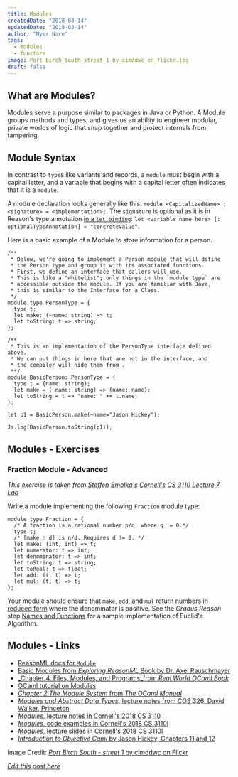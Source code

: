 ```yaml
---
title: Modules
createdDate: "2018-03-14"
updatedDate: "2018-03-14"
author: "Myer Nore"
tags:
  - modules
  - functors
image: Port_Birch_South_street_1_by_cimddwc_on_flickr.jpg
draft: false
---
```


## What are Modules?

Modules serve a purpose similar to packages in Java or Python.
A Module groups methods and types, and gives us an ability to
engineer modular, private worlds of logic that snap together and protect
internals from tampering.


## Module Syntax

In contrast to `type`s like variants and records,
a `module` must begin with a capital letter, and a variable that begins
with a capital letter often indicates that it is a `module`.

A module declaration looks generally like this:
`module <CapitalizedName> : <signature> = <implementation>;`. The `signature`
is optional as it is in Reason's type annotation
[in a `let binding`](https://reasonml.github.io/docs/en/type.html#annotations):
`let <variable name here> [: optionalTypeAnnotation] = "concreteValue"`.

Here is a basic example of a Module to store information for a person.

```reason
/**
 * Below, we're going to implement a Person module that will define
 * the Person type and group it with its associated functions.
 * First, we define an interface that callers will use.
 * This is like a "whitelist"; only things in the `module type` are
 * accessible outside the module. If you are familiar with Java, 
 * this is similar to the Interface for a Class. 
 */
module type PersonType = {
  type t;
  let make: (~name: string) => t;
  let toString: t => string;
};

/**
 * This is an implementation of the PersonType interface defined above.
 * We can put things in here that are not in the interface, and
 * the compiler will hide them from .
 **/
module BasicPerson: PersonType = {
  type t = {name: string};
  let make = (~name: string) => {name: name};
  let toString = t => "name: " ++ t.name;
};

let p1 = BasicPerson.make(~name="Jason Hickey");

Js.log(BasicPerson.toString(p1));
```

## Modules - Exercises

### Fraction Module - Advanced

*This exercise is taken from [Steffen Smolka's](https://github.com/smolkaj) 
[Cornell's CS 3110 Lecture 7 Lab](http://www.cs.cornell.edu/courses/cs3110/2018sp/l/07-modules/lab.html)*

Write a module implementing the following `Fraction` module type:

```reason
module type Fraction = {
  /* A fraction is a rational number p/q, where q != 0.*/
  type t;
  /* [make n d] is n/d. Requires d != 0. */
  let make: (int, int) => t;
  let numerator: t => int;
  let denominator: t => int;
  let toString: t => string;
  let toReal: t => float;
  let add: (t, t) => t;
  let mul: (t, t) => t;
};
```

Your module should ensure that `make`, `add`, and `mul` return numbers
in [reduced form](https://en.wikipedia.org/wiki/Irreducible_fraction)
where the denominator is positive. See the *Gradus Reason* step 
[Names and Functions](/steps/2017-11-19--names-and-functions/)
for a sample implementation of Euclid's Algorithm.

## Modules - Links

-   [ReasonML docs for `Module`](https://reasonml.github.io/docs/en/module.html)
-   [Basic Modules from _Exploring ReasonML_ Book by Dr. Axel Rauschmayer](http://reasonmlhub.com/exploring-reasonml/ch_basic-modules.html)
-   [_Chapter 4. Files, Modules, and Programs_from _Real World OCaml Book_](https://realworldocaml.org/v1/en/html/files-modules-and-programs.html)
-   [OCaml tutorial on Modules](https://ocaml.org/learn/tutorials/modules.html)
-   [_Chapter 2 The Module System_ from _The OCaml Manual_](https://caml.inria.fr/pub/docs/manual-ocaml/moduleexamples.html)
-   [_Modules and Abstract Data Types_, lecture notes from COS 326, David Walker, Princeton](https://www.cs.princeton.edu/courses/archive/fall17/cos326/lec/15-modules.pdf)
-   [_Modules_, lecture notes in Cornell's 2018 CS 3110](http://www.cs.cornell.edu/courses/cs3110/2018sp/l/07-modules/notes.html)
-   [_Modules_, code examples in Cornell's 2018 CS 3110l](http://www.cs.cornell.edu/courses/cs3110/2018sp/l/07-modules/code.ml)
-   [_Modules_, lecture slides in Cornell's 2018 CS 3110l](http://www.cs.cornell.edu/courses/cs3110/2018sp/l/07-modules/lec.pdf)
-   [_Introduction to Objective Caml_ by Jason Hickey, Chapters 11 and 12](http://www.nuprl.org/documents/Hickey/02caltech-ocaml.pdf)

Image Credit: [_Port Birch South - street 1_ by cimddwc on Flickr](https://www.flickr.com/photos/cimddwc/16037999946/in/album-72157649784716806/)

_[Edit this post here](https://github.com/codekiln/gradus-reason/tree/master/data/steps/2018-03-14--modules/index.md)_

